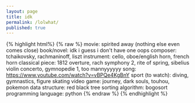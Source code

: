 ```yaml
---
layout: page
title: idk
permalink: /lolwhat/
published: true
---
```


{% highlight html%}
{% raw %}
movie: spirited away (nothing else even comes close)
book/novel: idk i guess i don't have one oops
composer: tchaikovsky, rachmaninoff, liszt
instrument: cello, oboe/english horn, french horn
classical piece: 1812 overture, rach symphony 2, rite of spring, sibelius violin concerto, gymnopedie 1, too mannyyyyyy
song: https://www.youtube.com/watch?v=vBPQe4KgBnY
sport (to watch): diving, gymnastics, figure skating
video game: journey, dark souls, touhou, pokemon
data structure: red black tree
sorting algorithm: bogosort
programming language: python
{% endraw %}
{% endhighlight %}

